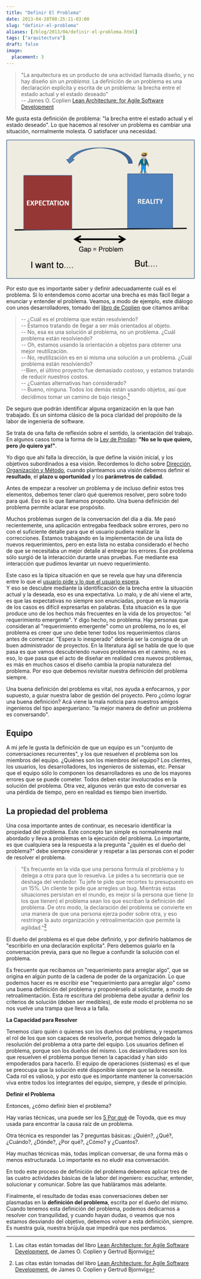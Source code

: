 ```yaml
---
title: "Definir El Problema"
date: 2013-04-28T08:25:11-03:00
slug: "definir-el-problema"
aliases: [/blog/2013/04/definir-el-problema.html]
tags: ["arquitectura"]
draft: false
image:
  placement: 3
---
```


> "La arquitectura es un
producto de una actividad llamada diseño, y no hay diseño sin un
*problema*. La definición de un problema es una declaración explícita y
escrita de un problema: la brecha entre el estado actual y el estado
deseado"\
-- James O. Coplien [Lean Architecture: for Agile Software Development](http://amzn.to/185Jang)

Me gusta esta definición de problema: "la brecha entre el estado actual
y el estado deseado". Lo que hacemos al resolver un problema es cambiar
una situación, normalmente molesta. O satisfacer una necesidad.

![](problem-gap.png)

Por esto que es importante saber y definir adecuadamente cuál es el
problema. Si lo entendemos como acortar una brecha es más fácil llegar a
enunciar y entender el problema. Veamos, a modo de ejemplo, este diálogo
con unos desarrolladores, tomado del [libro de
Coplien](http://amzn.to/185Jang) que citamos arriba:

> -- ¿Cuál es el problema
que están resolviendo?\
-- Estamos tratando de llegar a ser más
orientados al objeto.\
-- No, esa es una solución al problema, no un
problema. ¿Cuál problema están resolviendo?\
-- Oh, estamos usando la
orientación a objetos para obtener una mejor reutilización.\
-- No, reutilización es en si misma una solución a un problema. ¿Cuál problema
están resolviendo?\
--Bien, el último proyecto fue demasiado costoso, y estamos tratando de reducir nuestros costos.\
-- ¿Cuantas alternativas han
considerado?\
-- Bueno, ninguna. Todos los demás están usando objetos,
así que decidimos tomar un camino de bajo riesgo.[^1]

De seguro que podrán identificar alguna organización en la que han
trabajado. Es un síntoma clásico de la poca claridad del propósito de la
labor de ingeniería de software.

Se trata de una falta de reflexión sobre el sentido, la orientación del
trabajo. En algunos casos toma la forma de la [Ley de
Prodan](/blog/2009/03/latencia-seguimos-reciclando.html):
**"No se lo que quiero, pero ¡lo quiero ya!"**.

Yo digo que ahí falla la dirección, la que define la visión inicial, y
los objetivos subordinados a esa visión. Recordemos lo dicho sobre
[Dirección, Organización y Método](/blog/2012/05/conoces-a-pin-pon.html), cuando
planteamos una visión debemos definir el **resultado**, el **plazo u
oportunidad** y los **parámetros de calidad**.

Antes de empezar a resolver un problema y de incluso definir estos tres
elementos, debemos tener claro qué queremos resolver, pero sobre todo
para qué. Eso es lo que llamamos propósito. Una buena definición del
problema permite aclarar ese propósito.

Muchos problemas surgen de la conversación del día a día. Me pasó
recientemente, una aplicación entregaba feedback sobre errores, pero no
con el suficiente detalle para que el usuario pudiera realizar la
correcciones. Estamos trabajando en la implementación de una lista de
nuevos requerimientos, pero en esta lista no estaba considerado el hecho
de que se necesitaba un mejor detalle al entregar los errores. Ese
problema sólo surgió de la interacción durante unas pruebas. Fue
mediante esa interacción que pudimos levantar un nuevo requerimiento.

Este caso es la típica situación en que se revela que hay una diferencia
entre lo que el [usuario pide y lo que el usuario
espera](/blog/2013/03/expectativas.html).\
Y eso se descubre mediante la identificación de la brecha entre la
situación actual y la deseada, eso es una expectativa. Lo malo, y de ahí
viene el arte, es que las expectativas no siempre son enunciadas, porque
en la mayoría de los casos es difícil expresarlas en palabras. Esta
situación es la que produce uno de los hechos más frecuentes en la vida
de los proyectos: "el requerimiento emergente". Y digo hecho, no
problema. Hay personas que consideran al "requerimiento emergente"
como un problema, no lo es, el problema es creer que uno debe tener
todos los requerimientos claros antes de comenzar. "Espera lo
inesperado" debería ser la consigna de un buen administrador de
proyectos. En la literatura ágil se habla de que lo que pasa es que
vamos descubriendo nuevos problemas en el camino, no es eso, lo que pasa
que el acto de diseñar en realidad crea nuevos problemas, es más en
muchos casos el diseño cambia la propia naturaleza del problema. Por eso
que debemos revisitar nuestra definición del problema siempre.

Una buena definición del problema es vital, nos ayuda a enfocarnos, y
por supuesto, a guiar nuestra labor de gestión del proyecto. Pero ¿cómo
lograr una buena definición? Acá viene la mala noticia para nuestros
amigos ingenieros del tipo aspergueriano: "la mejor manera de definir
un problema es conversando".

## **Equipo**

A mi jefe le gusta la definición de que un equipo es un "conjunto de
conversaciones recurrentes", y los que resuelven el problema son los
miembros del equipo. ¿Quiénes son los miembros del equipo? Los clientes,
los usuarios, los desarrolladores, los ingenieros de sistemas, etc.
Pensar que el equipo sólo lo componen los desarrolladores es uno de los
mayores errores que se puede cometer. Todos deben estar involucrados en
la solución del problema. Otra vez, algunos verán que esto de conversar
es una pérdida de tiempo, pero en realidad es tiempo bien invertido.

## **La propiedad del problema**

Una cosa importante antes de continuar, es necesario identificar la
propiedad del problema. Este concepto tan simple es normalmente mal
abordado y lleva a problemas en la ejecución del problema. Lo
importante, es que cualquiera sea la respuesta a la pregunta "¿quién es
el dueño del problema?" debe siempre considerar y respetar a las
personas con el poder de resolver el problema.

> "Es frecuente en la vida que una persona formula el problema y lo
delega a otra para que lo resuelva. Le pides a tu secretaria que se
deshaga del vendedor. Tu jefe te pide que recortes tu presupuesto en un
15%. Un cliente te pide que arregles un bug. Mientras estas situaciones
persistan en el mundo, es mejor si la persona que tiene (o los que
tienen) el problema sean los que escriban la definición del problema. De
otro modo, la declaración del problema se convierte en una manera de que
una persona ejerza poder sobre otra, y eso restringe la auto
organización y retroalimentación que permite la agilidad."[^1]

El dueño del problema es el que debe definirlo, y por definirlo hablamos
de "escribirlo en una declaración explícita". Pero debemos guiarlo en
la conversación previa, para que no llegue a confundir la solución con
el problema.

Es frecuente que recibamos un "requerimiento para arreglar algo", que
se origina en algún punto de la cadena de poder de la organización. Lo
que podemos hacer es re escribir ese "requerimiento para arreglar
algo" como una buena definición del problema y proponérselo al
solicitante, a modo de retroalimentación. Esta re escritura del problema
debe ayudar a definir los criterios de solución (deben ser medibles), de
este modo el problema no se nos vuelve una trampa que lleva a la falla.

**La Capacidad para Resolver**

Tenemos claro quién o quienes son los dueños del problema, y respetamos
el rol de los que son capaces de resolverlo, porque hemos delegado la
resolución del problema a otra parte del equipo. Los usuarios definen el
problema, porque son los dueños del mismo. Los desarrolladores son los
que resuelven el problema porque tienen la capacidad y han sido
empoderados para hacerlo. El equipo de operaciones (sistemas) es el que
se preocupa que la solución esté disponible siempre que se la necesite.
Cada rol es valioso, y por esto que es importante mantener la
conversación viva entre todos los integrantes del equipo, siempre, y
desde el principio.

**Definir el Problema**

Entonces, ¿cómo definir bien el problema?

Hay varias técnicas, una puede ser los [5 Por
qué](http://en.wikipedia.org/wiki/5_Whys) de Toyoda, que es muy usada
para encontrar la causa raíz de un problema.

Otra técnica es responder las 7 preguntas básicas: ¿Quién?, ¿Qué?,
¿Cuándo?, ¿Dónde?, ¿Por qué?, ¿Cómo? y ¿Cuantos?.

Hay muchas técnicas más, todas implican conversar, de una forma más o
menos estructurada. Lo importante es no eludir esa conversación.

En todo este proceso de definición del problema debemos aplicar tres de
las cuatro actividades básicas de la labor del ingeniero: escuchar,
entender, solucionar y comunicar. Sobre las que habláramos más adelante.

Finalmente, el resultado de todas esas conversaciones deben ser
plasmadas en la **definición del problema**, escrita por el dueño del
mismo. Cuando tenemos esta definición del problema, podemos dedicarnos a
resolver con tranquilidad, y cuando hayan dudas, o veamos que nos
estamos desviando del objetivo, debemos volver a esta definición,
siempre. Es nuestra guía, nuestra brújula que impedirá que nos perdamos.

[^1]: Las citas están tomadas del libro [Lean Architecture: for Agile Software Development](http://amzn.to/185Jang), de James O. Coplien y
Gertrud Bjornvig


